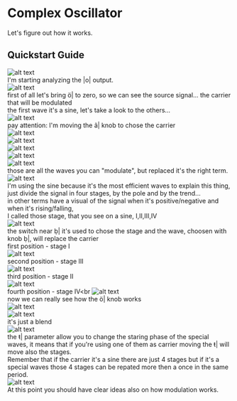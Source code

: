 # Complex Oscillator

Let's figure out how it works.

## Quickstart Guide

![alt text](img/1.png)<br>
I'm starting analyzing the |o| output.<br> 
![alt text](img/2.png)<br>
first of all let's bring ö| to zero, so we can see the source signal... the carrier that will be modulated<br>
the first wave it's a sine, let's take a look to the others...<br>
![alt text](img/3.png)<br>
pay attention: I'm moving the ã| knob to chose the carrier<br>
![alt text](img/4.png)<br>
![alt text](img/5.png)<br>
![alt text](img/6.png)<br>
![alt text](img/7.png)<br>
![alt text](img/8.png)<br>
those are all the waves you can "modulate", but replaced it's the right term.<br>
![alt text](img/9.png)<br>
I'm using the sine because it's the most efficient waves to explain this thing,<br>
just divide the signal in four stages, by the pole and by the trend...<br>
in other terms have a visual of the signal when it's positive/negative and when it's rising/falling,<br>
I called those stage, that you see on a sine, I,II,III,IV<br>
![alt text](img/10.png)<br>
the switch near ḅ| it's used to chose the stage and the wave, choosen with knob ḅ|, will replace the carrier<br>
first position - stage I<br>
![alt text](img/11.png)<br>
second position - stage III<br>
![alt text](img/12.png)<br>
third position - stage II<br>
![alt text](img/13.png)<br>
fourth position - stage IV<br
![alt text](img/14.png)<br>
now we can really see how the ö| knob works<br>
![alt text](img/15.png)<br>
![alt text](img/16.png)<br>
it's just a blend<br>
![alt text](img/theta.gif)<br>
the ŧ| parameter allow you to change the staring phase of the special waves, it means that if you're using one of them as carrier moving the ŧ| will move also the stages.<br>
Remember that if the carrier it's a sine there are just 4 stages but if it's a special waves those 4 stages can be repated more then a once in the same period.<br>
![alt text](../../img/comenu.png)<br>
At this point you should have clear ideas also on how modulation works.
